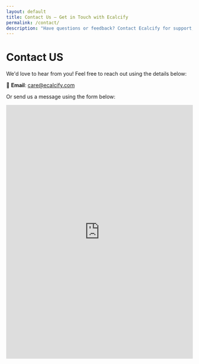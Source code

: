 ```yaml
---
layout: default
title: Contact Us – Get in Touch with Ecalcify
permalink: /contact/
description: "Have questions or feedback? Contact Ecalcify for support, suggestions, or inquiries. We're here to help you with our 500+ online calculators. Reach out today!"
---
```


<h1>Contact US </h1>
We'd love to hear from you! Feel free to reach out using the details below:

📧 **Email**: [care@ecalcify.com](mailto:care@ecalcify.com)  


Or send us a message using the form below:
<iframe src="https://docs.google.com/forms/d/e/1FAIpQLSde1-XP9wYFakgiJItRubo85Bu-96tewbWIhM-OoVIypkkDrw/viewform?embedded=true" width="100%" height="686" frameborder="0" marginheight="0" marginwidth="0">Loading…</iframe>
